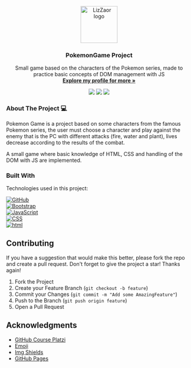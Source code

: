 <!-- LOGO -->
<div align="center">
    <a href="https://ibb.co/Lk1KPh4"><img src="https://i.ibb.co/Lk1KPh4/Liz-Zaor-Logo.jpg" alt="LizZaor logo" width="100" height="100" /></a>
  </a>
  <h3 align="center">PokemonGame Project</h3>
  <p align="center">
    Small game based on the characters of the Pokemon series, made to practice basic concepts of DOM management with JS
    <br />
    <a href="https://github.com/LizZaor99"><strong>Explore my profile for more »</strong></a>
    <br />

![](https://img.shields.io/github/stars/LizZaor99/HyperBlog?color=blueviolet) ![](https://img.shields.io/github/forks/LizZaor99/HyperBlog?color=blueviolet) ![](https://img.shields.io/github/issues/LizZaor99/HyperBlog?color=blueviolet) 
  </p>
</div>

<!-- ABOUT THE PROJECT -->
### About The Project 💻
Pokemon Game is a project based on some characters from the famous Pokemon series, the user must choose a character and play against the enemy that is the PC with different attacks (fire, water and plant), lives decrease according to the results of the combat.

A small game where basic knowledge of HTML, CSS and handling of the DOM with JS are implemented.

### Built With

Technologies used in this project:

[![GitHub][GitHub.com]][GitHub-url]<br/>
[![Bootstrap][Bootstrap.com]][Bootstrap-url]<br/>
[![JavaScript][JavaScript.com]][JS-url] <br/>
[![CSS][CSS.com]][CSS-url]<br/>
[![html][html.com]][html-url]

<!-- CONTRIBUTING -->
## Contributing

If you have a suggestion that would make this better, please fork the repo and create a pull request.
Don't forget to give the project a star! Thanks again!

1. Fork the Project
2. Create your Feature Branch (`git checkout -b feature`)
3. Commit your Changes (`git commit -m "Add some AmazingFeature"`)
4. Push to the Branch (`git push origin feature`)
5. Open a Pull Request

<!-- ACKNOWLEDGMENTS -->
## Acknowledgments

* [GitHub Course Platzi](https://platzi.com/cursos/git-github/)
* [Emoji](https://getemoji.com/)
* [Img Shields](https://shields.io)
* [GitHub Pages](https://pages.github.com)

<!-- MARKDOWN LINKS & IMAGES -->
<!-- https://www.markdownguide.org/basic-syntax/#reference-style-links -->
[Bootstrap.com]: https://img.shields.io/badge/Bootstrap-563D7C?style=social&logo=bootstrap&logoColor=purple
[Bootstrap-url]: https://getbootstrap.com
[GitHub.com]: https://img.shields.io/badge/GitHub-black?style=social&logo=github&logoColor=black
[GitHub-url]: https://github.com/ 
[JavaScript.com]: https://img.shields.io/badge/JavaScript-black?style=social&logo=javascript&logoColor=yellow
[JS-url]: https://www.javascript.com/
[CSS.com]: https://img.shields.io/badge/CCS-white?style=social&logo=css3&logoColor=blue
[CSS-url]: https://developer.mozilla.org/es/docs/Web/CSS
[html.com]: https://img.shields.io/badge/HTML-white?style=social&logo=html5
[html-url]: https://developer.mozilla.org/es/docs/Web/CSS